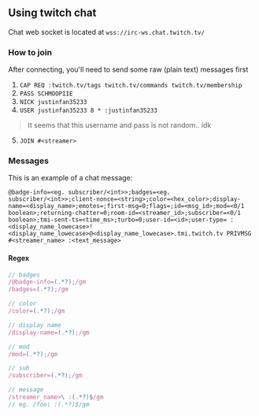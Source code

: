 ## Using twitch chat

Chat web socket is located at `wss://irc-ws.chat.twitch.tv/`

### How to join

After connecting, you'll need to send some raw (plain text) messages first

1. `CAP REQ :twitch.tv/tags twitch.tv/commands twitch.tv/membership`
2. `PASS SCHMOOPIIE`
3. `NICK justinfan35233`
4. `USER justinfan35233 8 * :justinfan35233`
> It seems that this username and pass is not random.. idk
5. `JOIN #<streamer>`

### Messages

This is an example of a chat message:

```
@badge-info=<eg. subscriber/<int>>;badges=<eg. subscriber/<int>>;client-nonce=<string>;color=<hex_color>;display-name=<display_name>;emotes=;first-msg=0;flags=;id=<msg_id>;mod=<0/1 boolean>;returning-chatter=0;room-id=<streamer_id>;subscriber=<0/1 boolean>;tmi-sent-ts=<time_ms>;turbo=0;user-id=<id>;user-type= :<display_name_lowecase>!<display_name_lowecase>@<display_name_lowecase>.tmi.twitch.tv PRIVMSG #<streamer_name> :<text_message>
```

#### Regex

```js
// badges
/@badge-info=(.*?);/gm
/badges=(.*?);/gm

// color
/color=(.*?);/gm

// display name
/display-name=(.*?);/gm

// mod
/mod=(.*?);/gm

// sub
/subscriber=(.*?);/gm

// message
/streamer_name>\ :(.*?)$/gm
// eg. /foo\ :(.*?)$/gm
```